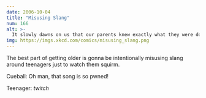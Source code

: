 ```yaml
---
date: 2006-10-04
title: "Misusing Slang"
num: 166
alt: >-
  It slowly dawns on us that our parents knew exactly what they were doing.
img: https://imgs.xkcd.com/comics/misusing_slang.png
---
```

The best part of getting older is gonna be intentionally misusing slang around teenagers just to watch them squirm.

Cueball: Oh man, that song is so pwned!

Teenager: *twitch*